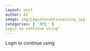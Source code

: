 ```yaml
---
layout: post
author: AI
image: img/Logintocontinueusing.jpg
categories: [ '文化' ]
Login to continue using"
---
```

Login to continue using